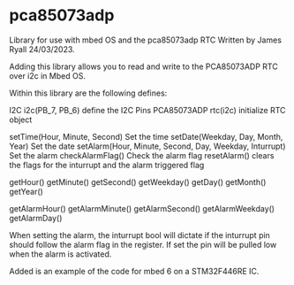 # pca85073adp
Library for use with mbed OS and the pca85073adp RTC
Written by James Ryall 24/03/2023.

Adding this library allows you to read and write to the PCA85073ADP RTC over i2c in Mbed OS. 

Within this library are the following defines:



I2C i2c(PB_7, PB_6)                                       define the I2C Pins
PCA85073ADP rtc(i2c)                                      initialize RTC object

setTime(Hour, Minute, Second)                             Set the time 
setDate(Weekday, Day, Month, Year)                        Set the date
setAlarm(Hour, Minute, Second, Day, Weekday, Inturrupt)   Set the alarm
checkAlarmFlag()                                          Check the alarm flag
resetAlarm()                                              clears the flags for the inturrupt and the alarm triggered flag

getHour()
getMinute()
getSecond()
getWeekday()
getDay()
getMonth()
getYear()

getAlarmHour()
getAlarmMinute()
getAlarmSecond()
getAlarmWeekday()
getAlarmDay()

When setting the alarm, the inturrupt bool will dictate if the inturrupt pin should follow the alarm flag in the register. 
If set the pin will be pulled low when the alarm is activated. 

Added is an example of the code for mbed 6 on a STM32F446RE IC.

